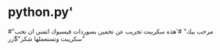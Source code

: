# python.py'
#"مرحب بيك"
#'هذه سكريبت تجريب عن تخمين بسوردات فيسبوك
اتمني ان تحب سكريبت وتستعملها شكر"$رر"
